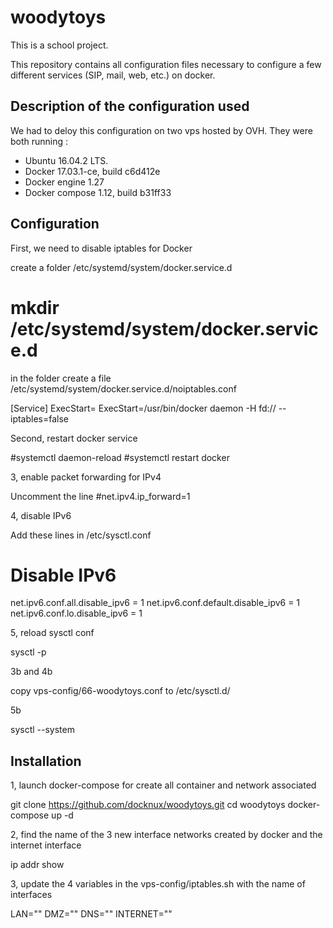 # woodytoys

This is a school project.

This repository contains all configuration files necessary to configure a few different services (SIP, mail, web, etc.) on docker.

## Description of the configuration used
We had to deloy this configuration on two vps hosted by OVH. They were both running :
 - Ubuntu 16.04.2 LTS. 
 - Docker 17.03.1-ce, build c6d412e
 - Docker engine 1.27
 - Docker compose 1.12, build b31ff33

## Configuration
First, we need to disable iptables for Docker

create a folder /etc/systemd/system/docker.service.d

# mkdir /etc/systemd/system/docker.service.d

in the folder create a file /etc/systemd/system/docker.service.d/noiptables.conf

[Service]
ExecStart=
ExecStart=/usr/bin/docker daemon -H fd:// --iptables=false

Second, restart docker service

#systemctl daemon-reload
#systemctl restart docker

3, enable packet forwarding for IPv4

Uncomment the line
#net.ipv4.ip_forward=1

4, disable IPv6

Add these lines in /etc/sysctl.conf

# Disable IPv6
net.ipv6.conf.all.disable_ipv6 = 1
net.ipv6.conf.default.disable_ipv6 = 1
net.ipv6.conf.lo.disable_ipv6 = 1

5, reload sysctl conf

sysctl -p

3b and 4b

copy vps-config/66-woodytoys.conf to /etc/sysctl.d/

5b

sysctl --system

## Installation

1, launch docker-compose for create all container and network associated

git clone https://github.com/docknux/woodytoys.git
cd woodytoys
docker-compose up -d

2, find the name of the 3 new interface networks created by docker and the internet interface 

ip addr show

3, update the 4 variables in the vps-config/iptables.sh with the name of interfaces

LAN="<to update>"
DMZ="<to update>"
DNS="<to update>"
INTERNET="<to update>"

